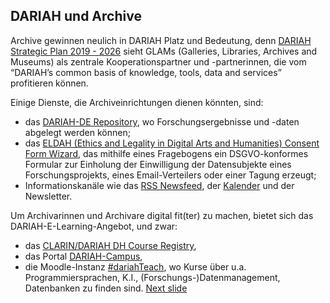 ## DARIAH und Archive
Archive gewinnen neulich in DARIAH Platz und Bedeutung, denn [DARIAH Strategic Plan 2019 - 2026](https://www.dariah.eu/wp-content/uploads/2019/08/Strategic-Plan_2019-2026.pdf) sieht GLAMs (Galleries, Libraries, Archives and Museums) als zentrale Kooperationspartner und -partnerinnen, die vom “DARIAH’s common basis of knowledge, tools, data and services” profitieren können.

Einige Dienste, die Archiveinrichtungen dienen könnten, sind:
- das [DARIAH-DE Repository](https://repository.de.dariah.eu/search/), wo Forschungsergebnisse und -daten abgelegt werden können;
- das [ELDAH (Ethics and Legality in Digital Arts and Humanities) Consent Form Wizard](https://consent.dariah.eu/), das mithilfe eines Fragebogens ein DSGVO-konformes Formular zur Einholung der Einwilligung der Datensubjekte eines Forschungsprojekts, eines Email-Verteilers oder einer Tagung erzeugt;
- Informationskanäle wie das [RSS Newsfeed](https://www.dariah.eu/category/news/feed/), der [Kalender](https://www.dariah.eu/events/) und der Newsletter.

Um Archivarinnen und Archivare digital fit(ter) zu machen, bietet sich das DARIAH-E-Learning-Angebot, und zwar:
- das [CLARIN/DARIAH DH Course Registry](https://dhcr.clarin-dariah.eu/),
- das Portal [DARIAH-Campus](https://campus.dariah.eu/),
- die Moodle-Instanz [#dariahTeach](https://teach.dariah.eu/),
wo Kurse über u.a. Programmiersprachen, K.I., (Forschungs-)Datenmanagement, Datenbanken zu finden sind.
[Next slide](04.md)
